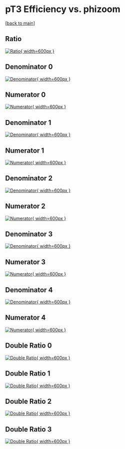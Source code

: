 # pT3 Efficiency vs. phizoom

[[back to main](./)]



## Ratio

[![Ratio](../mtv/var/pT3_xtr_11_0_eff_phizoom.png){ width=600px }](../mtv/var/pT3_xtr_11_0_eff_phizoom.pdf)

## Denominator 0

[![Denominator](../mtv/den/pT3_xtr_11_0_eff_phizoom_den0.png){ width=600px }](../mtv/den/pT3_xtr_11_0_eff_phizoom_den0.pdf)

## Numerator 0

[![Numerator](../mtv/num/pT3_xtr_11_0_eff_phizoom_num0.png){ width=600px }](../mtv/num/pT3_xtr_11_0_eff_phizoom_num0.pdf)

## Denominator 1

[![Denominator](../mtv/den/pT3_xtr_11_0_eff_phizoom_den1.png){ width=600px }](../mtv/den/pT3_xtr_11_0_eff_phizoom_den1.pdf)

## Numerator 1

[![Numerator](../mtv/num/pT3_xtr_11_0_eff_phizoom_num1.png){ width=600px }](../mtv/num/pT3_xtr_11_0_eff_phizoom_num1.pdf)

## Denominator 2

[![Denominator](../mtv/den/pT3_xtr_11_0_eff_phizoom_den2.png){ width=600px }](../mtv/den/pT3_xtr_11_0_eff_phizoom_den2.pdf)

## Numerator 2

[![Numerator](../mtv/num/pT3_xtr_11_0_eff_phizoom_num2.png){ width=600px }](../mtv/num/pT3_xtr_11_0_eff_phizoom_num2.pdf)

## Denominator 3

[![Denominator](../mtv/den/pT3_xtr_11_0_eff_phizoom_den3.png){ width=600px }](../mtv/den/pT3_xtr_11_0_eff_phizoom_den3.pdf)

## Numerator 3

[![Numerator](../mtv/num/pT3_xtr_11_0_eff_phizoom_num3.png){ width=600px }](../mtv/num/pT3_xtr_11_0_eff_phizoom_num3.pdf)

## Denominator 4

[![Denominator](../mtv/den/pT3_xtr_11_0_eff_phizoom_den4.png){ width=600px }](../mtv/den/pT3_xtr_11_0_eff_phizoom_den4.pdf)

## Numerator 4

[![Numerator](../mtv/num/pT3_xtr_11_0_eff_phizoom_num4.png){ width=600px }](../mtv/num/pT3_xtr_11_0_eff_phizoom_num4.pdf)

## Double Ratio 0

[![Double Ratio](../mtv/ratio/pT3_xtr_11_0_eff_phizoom_ratio0.png){ width=600px }](../mtv/ratio/pT3_xtr_11_0_eff_phizoom_ratio0.pdf)

## Double Ratio 1

[![Double Ratio](../mtv/ratio/pT3_xtr_11_0_eff_phizoom_ratio1.png){ width=600px }](../mtv/ratio/pT3_xtr_11_0_eff_phizoom_ratio1.pdf)

## Double Ratio 2

[![Double Ratio](../mtv/ratio/pT3_xtr_11_0_eff_phizoom_ratio2.png){ width=600px }](../mtv/ratio/pT3_xtr_11_0_eff_phizoom_ratio2.pdf)

## Double Ratio 3

[![Double Ratio](../mtv/ratio/pT3_xtr_11_0_eff_phizoom_ratio3.png){ width=600px }](../mtv/ratio/pT3_xtr_11_0_eff_phizoom_ratio3.pdf)

